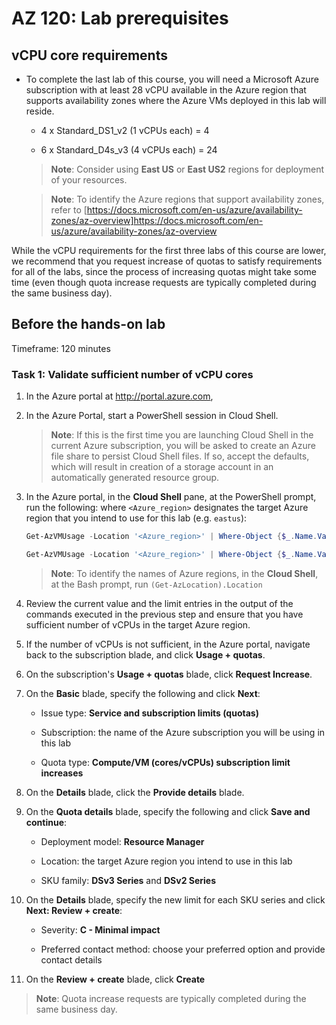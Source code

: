 
# AZ 120: Lab prerequisites

## vCPU core requirements

-   To complete the last lab of this course, you will need a Microsoft Azure subscription with at least 28 vCPU available in the Azure region that supports availability zones where the Azure VMs deployed in this lab will reside.

    -   4 x Standard_DS1_v2 (1 vCPUs each) = 4

    -   6 x Standard_D4s_v3 (4 vCPUs each) = 24

    > **Note**: Consider using **East US** or **East US2** regions for deployment of your resources.

    > **Note**: To identify the Azure regions that support availability zones, refer to [https://docs.microsoft.com/en-us/azure/availability-zones/az-overview]<https://docs.microsoft.com/en-us/azure/availability-zones/az-overview>

While the vCPU requirements for the first three labs of this course are lower, we recommend that you request increase of quotas to satisfy requirements for all of the labs, since the process of increasing quotas might take some time (even though quota increase requests are typically completed during the same business day).

## Before the hands-on lab

Timeframe: 120 minutes

### Task 1: Validate sufficient number of vCPU cores

1.  In the Azure portal at <http://portal.azure.com>, 

1.  In the Azure Portal, start a PowerShell session in Cloud Shell. 

    > **Note**: If this is the first time you are launching Cloud Shell in the current Azure subscription, you will be asked to create an Azure file share to persist Cloud Shell files. If so, accept the defaults, which will result in creation of a storage account in an automatically generated resource group.

1.  In the Azure portal, in the **Cloud Shell** pane, at the PowerShell prompt, run the following: where `<Azure_region>` designates the target Azure region that you intend to use for this lab (e.g. `eastus`):

    ```powershell
    Get-AzVMUsage -Location '<Azure_region>' | Where-Object {$_.Name.Value -eq 'StandardDSv3Family'}

    Get-AzVMUsage -Location '<Azure_region>' | Where-Object {$_.Name.Value -eq 'StandardDSv2Family'}
    ``` 

    > **Note**: To identify the names of Azure regions, in the **Cloud Shell**, at the Bash prompt, run `(Get-AzLocation).Location`
   
1.  Review the current value and the limit entries in the output of the commands executed in the previous step and ensure that you have sufficient number of vCPUs in the target Azure region.

1.  If the number of vCPUs is not sufficient, in the Azure portal, navigate back to the subscription blade, and click **Usage + quotas**. 

1.  On the subscription's **Usage + quotas** blade, click **Request Increase**.

1.  On the **Basic** blade, specify the following and click **Next**:

    -   Issue type: **Service and subscription limits (quotas)**

    -   Subscription: the name of the Azure subscription you will be using in this lab

    -   Quota type: **Compute/VM (cores/vCPUs) subscription limit increases**

1.  On the **Details** blade, click the **Provide details** blade. 

1.  On the **Quota details** blade, specify the following and click **Save and continue**:

    -   Deployment model: **Resource Manager**

    -   Location: the target Azure region you intend to use in this lab

    -   SKU family: **DSv3 Series** and **DSv2 Series**

1.  On the **Details** blade, specify the new limit for each SKU series and click **Next: Review + create**:

    -   Severity: **C - Minimal impact**

    -   Preferred contact method: choose your preferred option and provide contact details

1.  On the **Review + create** blade, click **Create**

   > **Note**: Quota increase requests are typically completed during the same business day.
